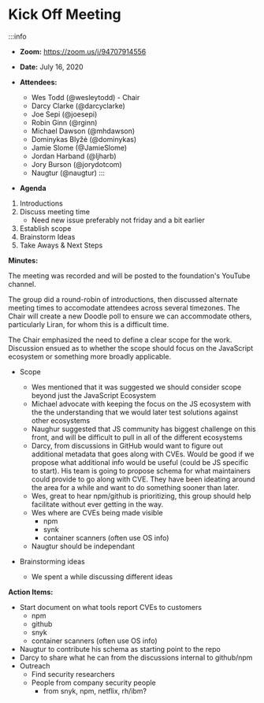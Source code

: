 Kick Off Meeting
===

:::info
- **Zoom:** https://zoom.us/j/94707914556
- **Date:** July 16, 2020
- **Attendees:**
    - Wes Todd (@wesleytodd) - Chair
    - Darcy Clarke (@darcyclarke)
    - Joe Sepi (@joesepi)
    - Robin Ginn (@rginn)
    - Michael Dawson (@mhdawson)
    - Dominykas Blyžė (@dominykas)
    - Jamie Slome (@JamieSlome)
    - Jordan Harband (@ljharb)
    - Jory Burson (@jorydotcom)
    - Naugtur (@naugtur)
:::


- **Agenda**
1. Introductions
2. Discuss meeting time
    - Need new issue preferably not friday and a bit earlier
4. Establish scope 
6. Brainstorm Ideas
7. Take Aways & Next Steps


**Minutes:** 

The meeting was recorded and will be posted to the foundation's YouTube channel. 

The group did a round-robin of introductions, then discussed alternate meeting times to accomodate attendees across several timezones. The Chair will create a new Doodle poll to ensure we can accommodate others, particularly Liran, for whom this is a difficult time. 

The Chair emphasized the need to define a clear scope for the work. Discussion ensued as to whether the scope should focus on the JavaScript ecosystem or something more broadly applicable.

* Scope
    * Wes mentioned that it was suggested we should consider scope beyond just the JavaScript Ecosystem
    * Michael advocate with keeping the focus on the JS ecosystem with the the understanding that we would later test solutions against other ecosystems
    * Naughur suggested that JS community has biggest challenge on this front, and will be difficult to pull in all of the different ecosystems
    * Darcy, from discussions in GitHub would want to figure out additional metadata that goes along with CVEs. Would be good if we propose what additional info would be useful (could be JS specific to start). His team is going to propose schema for what maintainers could provide to go along with CVE. They have been ideating around the area for a while and want to do something sooner than later.
    * Wes, great to hear npm/github is prioritizing, this group should help facilitate without ever getting in the way.
    * Wes where are CVEs being made visible
        * npm
        * synk
        * container scanners (often use OS info)
    * Naugtur should be independant

* Brainstorming ideas
  * We spent a while discussing different ideas

**Action Items:**
 * Start document on what tools report CVEs to customers
   * npm
   * github
   * snyk
   * container scanners (often use OS info)
 * Naugtur to contribute his schema as starting point to the repo
 * Darcy to share what he can from the discussions internal to github/npm 
 * Outreach
     * Find security researchers
     * People from company security people
         * from snyk, npm, netflix, rh/ibm?
